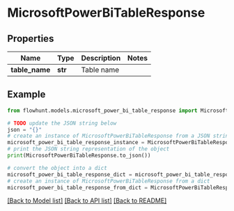 # MicrosoftPowerBiTableResponse


## Properties

Name | Type | Description | Notes
------------ | ------------- | ------------- | -------------
**table_name** | **str** | Table name | 

## Example

```python
from flowhunt.models.microsoft_power_bi_table_response import MicrosoftPowerBiTableResponse

# TODO update the JSON string below
json = "{}"
# create an instance of MicrosoftPowerBiTableResponse from a JSON string
microsoft_power_bi_table_response_instance = MicrosoftPowerBiTableResponse.from_json(json)
# print the JSON string representation of the object
print(MicrosoftPowerBiTableResponse.to_json())

# convert the object into a dict
microsoft_power_bi_table_response_dict = microsoft_power_bi_table_response_instance.to_dict()
# create an instance of MicrosoftPowerBiTableResponse from a dict
microsoft_power_bi_table_response_from_dict = MicrosoftPowerBiTableResponse.from_dict(microsoft_power_bi_table_response_dict)
```
[[Back to Model list]](../README.md#documentation-for-models) [[Back to API list]](../README.md#documentation-for-api-endpoints) [[Back to README]](../README.md)


